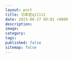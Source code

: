 ```yaml
---
layout: post
title: 功率密q11111
date: 2023-06-27 09:01 +0800
description: 
image: 
category: 
tags: 
published: false
sitemap: false
---
```

